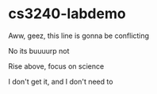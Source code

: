 # cs3240-labdemo
Aww, geez, this line is gonna be conflicting

No its buuuurp not

Rise above, focus on science

I don't get it, and I don't need to
